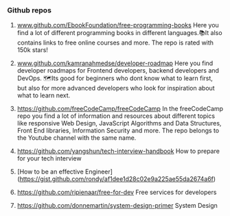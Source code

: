 ### Github repos

1. www.github.com/EbookFoundation/free-programming-books
Here you find a lot of different programming books in different languages.📚It also contains links to free online courses and more. The repo is rated with 150k stars!

1. www.github.com/kamranahmedse/developer-roadmap
Here you find developer roadmaps for Frontend developers, backend developers and DevOps. 🗺Its good for beginners who dont know what to learn first, but also for more advanced developers who look for inspiration about what to learn next.

1. https://github.com/freeCodeCamp/freeCodeCamp
In the freeCodeCamp repo you find a lot of information and resources about different topics like responsive Web Design, JavaScript Algorithms and Data Structures, Front End libraries, Information Security and more. The repo belongs to the Youtube channel with the same name.

1. https://github.com/yangshun/tech-interview-handbook
How to prepare for your tech interview

1. [How to be an effective Engineer] (https://gist.github.com/rondy/af1dee1d28c02e9a225ae55da2674a6f)

1. https://github.com/ripienaar/free-for-dev
Free services for developers

1. https://github.com/donnemartin/system-design-primer
System Design
